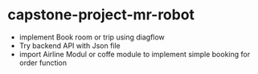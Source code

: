 # capstone-project-mr-robot

* implement Book room or trip using diagflow 
* Try backend API with Json file
* import Airline Modul or coffe module to implement simple booking for order function

